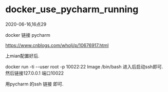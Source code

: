 # docker_use_pycharm_running



2020-06-16,16点29





docker 链接 pycharm

https://www.cnblogs.com/wholj/p/10676917.html

上mian配置好后.

docker run -ti --user root  -p 10022:22      Image  /bin/bash
进入后启动ssh即可.
然后链接127.0.0.1  端口10022

用pycharm 的ssh 链接 即可.
